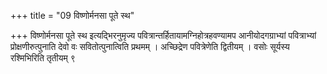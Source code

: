 +++
title = "09 विष्णोर्मनसा पूते स्थ"

+++
विष्णोर्मनसा पूते स्थ इत्यद्भिरनुमृज्य पवित्रान्तर्हितायामग्निहोत्रहवण्यामप आनीयोदगग्राभ्यां पवित्राभ्यां प्रोक्षणीरुत्पुनाति देवो वः सवितोत्पुनात्विति प्रथमम् । अच्छिद्रेण पवित्रेणेति द्वितीयम् । वसोः सूर्यस्य रश्मिभिरिति तृतीयम् ९